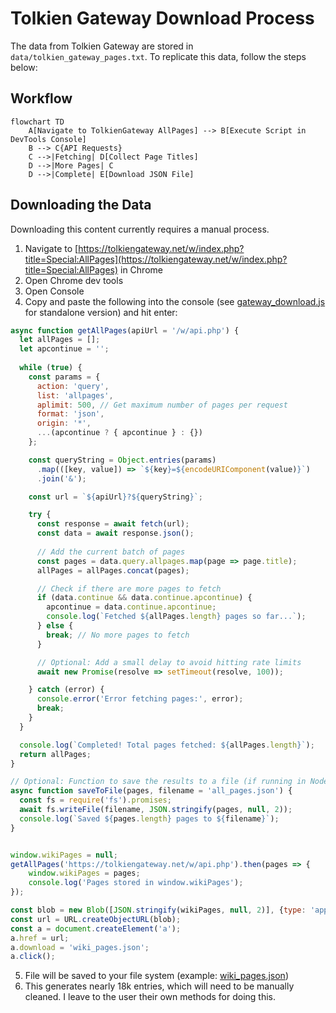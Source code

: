 # Tolkien Gateway Download Process

The data from Tolkien Gateway are stored in `data/tolkien_gateway_pages.txt`. To replicate this data, follow the steps below:

## Workflow
```mermaid
flowchart TD
    A[Navigate to TolkienGateway AllPages] --> B[Execute Script in DevTools Console]
    B --> C{API Requests}
    C -->|Fetching| D[Collect Page Titles]
    D -->|More Pages| C
    D -->|Complete| E[Download JSON File]
```

## Downloading the Data
Downloading this content currently requires a manual process.

1. Navigate to [https://tolkiengateway.net/w/index.php?title=Special:AllPages](https://tolkiengateway.net/w/index.php?title=Special:AllPages) in Chrome
2. Open Chrome dev tools
3. Open Console
4. Copy and paste the following into the console (see [gateway_download.js](gateway_download.js) for standalone version) and hit enter:

  ```js
  async function getAllPages(apiUrl = '/w/api.php') {
    let allPages = [];
    let apcontinue = '';
    
    while (true) {
      const params = {
        action: 'query',
        list: 'allpages',
        aplimit: 500, // Get maximum number of pages per request
        format: 'json',
        origin: '*',
        ...(apcontinue ? { apcontinue } : {})
      };

      const queryString = Object.entries(params)
        .map(([key, value]) => `${key}=${encodeURIComponent(value)}`)
        .join('&');

      const url = `${apiUrl}?${queryString}`;

      try {
        const response = await fetch(url);
        const data = await response.json();
        
        // Add the current batch of pages
        const pages = data.query.allpages.map(page => page.title);
        allPages = allPages.concat(pages);

        // Check if there are more pages to fetch
        if (data.continue && data.continue.apcontinue) {
          apcontinue = data.continue.apcontinue;
          console.log(`Fetched ${allPages.length} pages so far...`);
        } else {
          break; // No more pages to fetch
        }

        // Optional: Add a small delay to avoid hitting rate limits
        await new Promise(resolve => setTimeout(resolve, 100));

      } catch (error) {
        console.error('Error fetching pages:', error);
        break;
      }
    }

    console.log(`Completed! Total pages fetched: ${allPages.length}`);
    return allPages;
  }

  // Optional: Function to save the results to a file (if running in Node.js)
  async function saveToFile(pages, filename = 'all_pages.json') {
    const fs = require('fs').promises;
    await fs.writeFile(filename, JSON.stringify(pages, null, 2));
    console.log(`Saved ${pages.length} pages to ${filename}`);
  }


  window.wikiPages = null;
  getAllPages('https://tolkiengateway.net/w/api.php').then(pages => {
      window.wikiPages = pages;
      console.log('Pages stored in window.wikiPages');
  });

  const blob = new Blob([JSON.stringify(wikiPages, null, 2)], {type: 'application/json'});
  const url = URL.createObjectURL(blob);
  const a = document.createElement('a');
  a.href = url;
  a.download = 'wiki_pages.json';
  a.click();
  ```

5. File will be saved to your file system (example: [wiki_pages.json](wiki_pages.json))
6. This generates nearly 18k entries, which will need to be manually cleaned.  I leave to the user their own methods for doing this.
